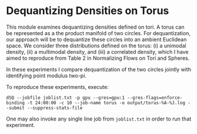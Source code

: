 # Dequantizing Densities on Torus

This module examines dequantizing densities defined on tori. A torus can be represented as a the product manifold of two circles. For dequantization, our approach will be to dequantize these circles into an ambient Euclidean space. We consider three distributions defined on the torus: (i) a unimodal density, (ii) a multimodal density, and (iii) a correlated density, which I have aimed to reproduce from Table 2 in Normalizing Flows on Tori and Spheres.

In these experiments I compare dequantization of the two circles jointly with identifying point modulus two-pi.

To reproduce these experiments, execute:
```
dSQ --jobfile joblist.txt -p gpu --gres=gpu:1 --gres-flags=enforce-binding -t 24:00:00 -c 10 --job-name torus -o output/torus-%A-%J.log --submit --suppress-stats-file
```
One may also invoke any single line job from `joblist.txt` in order to run that experiment.
